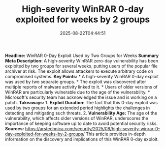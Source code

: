 ﻿---
title: "High-severity WinRAR 0-day exploited for weeks by 2 groups"
date: "2025-08-22T04:44:51"
category: "Markets"
summary: ""
slug: "highseverity winrar 0day exploited for weeks by 2 groups"
source_urls:
  - "https://arstechnica.com/security/2025/08/high-severity-winrar-0-day-exploited-for-weeks-by-2-groups/"
seo:
  title: "High-severity WinRAR 0-day exploited for weeks by 2 groups | Hash n Hedge"
  description: ""
  keywords: ["news", "markets", "brief"]
---
**Headline:**  WinRAR 0-Day Exploit Used by Two Groups for Weeks  **Summary Meta Description:** A high-severity WinRAR zero-day vulnerability has been exploited by two groups for several weeks, putting users of the popular file archiver at risk. The exploit allows attackers to execute arbitrary code on compromised systems.  **Key Points:**  * A high-severity WinRAR 0-day exploit was used by two separate groups. * The exploit was discovered after multiple reports of malware activity linked to it. * Users of older versions of WinRAR are particularly vulnerable due to the age of the vulnerability. * Microsoft's security team has acknowledged the issue and is working on a patch.  **Takeaways:**  1. **Exploit Duration:** The fact that this 0-day exploit was used by two groups for an extended period highlights the challenges in detecting and mitigating such threats. 2. **Vulnerability Age:** The age of the vulnerability, which affects older versions of WinRAR, underscores the importance of keeping software up to date to avoid potential security risks.  **Sources:** https://arstechnica.com/security/2025/08/high-severity-winrar-0-day-exploited-for-weeks-by-2-groups/ This article provides in-depth information on the discovery and implications of this WinRAR 0-day exploit. 
